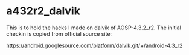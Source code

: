 # a432r2_dalvik
This is to hold the hacks I made on dalvik of AOSP-4.3.2_r2. 
The initial checkin is copied from official source site: 

https://android.googlesource.com/platform/dalvik.git/+/android-4.3_r2
